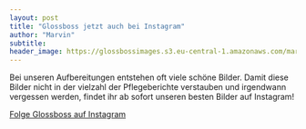 ```yaml
---
layout: post
title: "Glossboss jetzt auch bei Instagram"
author: "Marvin"
subtitle:
header_image: https://glossbossimages.s3.eu-central-1.amazonaws.com/marvin/sonstige/instagram.jpg
---
```

Bei unseren Aufbereitungen entstehen oft viele schöne Bilder. Damit diese Bilder nicht in der vielzahl der Pflegeberichte verstauben und irgendwann vergessen werden, findet ihr ab sofort unseren besten Bilder auf Instagram!

[Folge Glossboss auf Instagram](https://www.instagram.com/glossbossblog/)